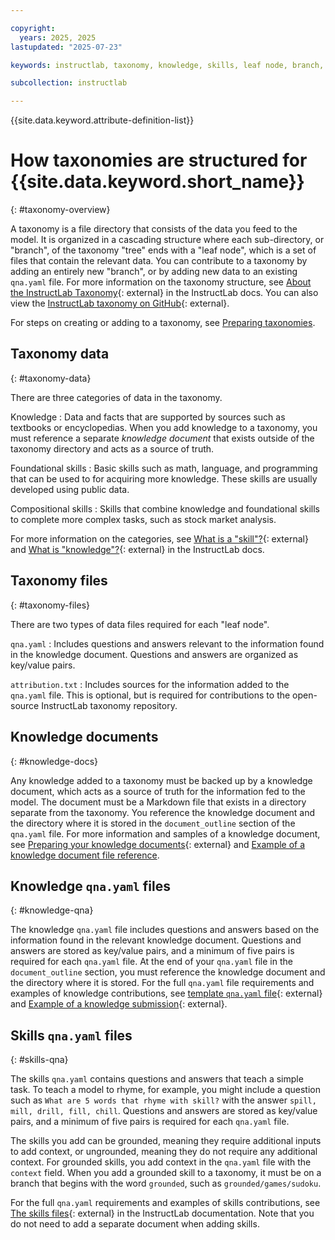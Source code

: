```yaml
---

copyright:
  years: 2025, 2025
lastupdated: "2025-07-23"

keywords: instructlab, taxonomy, knowledge, skills, leaf node, branch, qna, files, documents

subcollection: instructlab

---
```


{{site.data.keyword.attribute-definition-list}}

# How taxonomies are structured for {{site.data.keyword.short_name}}
{: #taxonomy-overview}

A taxonomy is a file directory that consists of the data you feed to the model. It is organized in a cascading structure where each sub-directory, or "branch", of the taxonomy "tree" ends with a "leaf node", which is a set of files that contain the relevant data. You can contribute to a taxonomy by adding an entirely new "branch", or by adding new data to an existing `qna.yaml` file. For more information on the taxonomy structure, see [About the InstructLab Taxonomy](https://docs.instructlab.ai/taxonomy/){: external} in the InstructLab docs. You can also view the [InstructLab taxonomy on GitHub](https://github.com/IBM-Cloud/redhat-ai-instructlab-taxonomy/tree/main/knowledge){: external}.

For steps on creating or adding to a taxonomy, see [Preparing taxonomies](/docs/instructlab?topic=instructlab-taxonomy-prep).

## Taxonomy data
{: #taxonomy-data}

There are three categories of data in the taxonomy.

Knowledge
:   Data and facts that are supported by sources such as textbooks or encyclopedias. When you add knowledge to a taxonomy, you must reference a separate *knowledge document* that exists outside of the taxonomy directory and acts as a source of truth.

Foundational skills
:   Basic skills such as math, language, and programming that can be used to for acquiring more knowledge. These skills are usually developed using public data.

Compositional skills
:   Skills that combine knowledge and foundational skills to complete more complex tasks, such as stock market analysis.

For more information on the categories, see [What is a "skill"?](https://docs.instructlab.ai/taxonomy/skills/){: external} and [What is "knowledge"?](https://docs.instructlab.ai/taxonomy/knowledge/){: external} in the InstructLab docs. 

## Taxonomy files
{: #taxonomy-files}

There are two types of data files required for each "leaf node".

`qna.yaml`
:   Includes questions and answers relevant to the information found in the knowledge document. Questions and answers are organized as key/value pairs. 

`attribution.txt`
:   Includes sources for the information added to the `qna.yaml` file. This is optional, but is required for contributions to the open-source InstructLab taxonomy repository.

## Knowledge documents
{: #knowledge-docs}

Any knowledge added to a taxonomy must be backed up by a knowledge document, which acts as a source of truth for the information fed to the model. The document must be a Markdown file that exists in a directory separate from the taxonomy. You reference the knowledge document and the directory where it is stored in the `document_outline` section of the `qna.yaml` file. For more information and samples of a knowledge document, see [Preparing your knowledge documents](https://docs.instructlab.ai/taxonomy/upstream/knowledge_contribution_details/#preparing-your-knowledge-documents){: external} and [Example of a knowledge document file reference](https://github.com/IBM-Cloud/redhat-ai-instructlab-taxonomy/blob/main/docs/template_qna.yaml#L45-L51).

## Knowledge `qna.yaml` files
{: #knowledge-qna}

The knowledge `qna.yaml` file includes questions and answers based on the information found in the relevant knowledge document. Questions and answers are stored as key/value pairs, and a minimum of five pairs is required for each `qna.yaml` file. At the end of your `qna.yaml` file in the `document_outline` section, you must reference the knowledge document and the directory where it is stored. For the full `qna.yaml` file requirements and examples of knowledge contributions, see [template `qna.yaml` file](https://github.com/IBM-Cloud/redhat-ai-instructlab-taxonomy/blob/main/docs/template_qna.yaml){: external} and [Example of a knowledge submission](https://docs.instructlab.ai/taxonomy/knowledge/file_structure/#example-of-a-knowledge-submission){: external}. 

## Skills `qna.yaml` files
{: #skills-qna}

The skills `qna.yaml` contains questions and answers that teach a simple task. To teach a model to rhyme, for example, you might include a question such as `What are 5 words that rhyme with skill?` with the answer `spill, mill, drill, fill, chill`. Questions and answers are stored as key/value pairs, and a minimum of five pairs is required for each `qna.yaml` file.

The skills you add can be grounded, meaning they require additional inputs to add context, or ungrounded, meaning they do not require any additional context. For grounded skills, you add context in the `qna.yaml` file with the `context` field. When you add a grounded skill to a taxonomy, it must be on a branch that begins with the word `grounded`, such as `grounded/games/sudoku`.

For the full `qna.yaml` requirements and examples of skills contributions, see [The skills files](https://docs.instructlab.ai/taxonomy/skills/file_structure/#the-skills-files){: external} in the InstructLab documentation. Note that you do not need to add a separate document when adding skills. 
